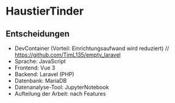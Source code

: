 # HaustierTinder

## Entscheidungen
* DevContainer (Vorteil: Einrichtungsaufwand wird reduziert) // https://github.com/TimL135/empty_laravel
* Sprache: JavaScript
* Frontend: Vue 3
* Backend: Laravel (PHP)
* Datenbank: MariaDB
* Datenanalyse-Tool: JupyterNotebook
* Aufteilung der Arbeit: nach Features
